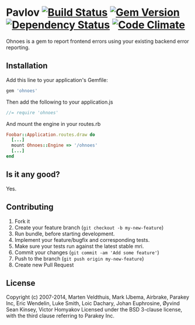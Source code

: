 # Pavlov [![Build Status](https://api.travis-ci.org/marten/ohnoes.png?branch=master)](http://travis-ci.org/marten/ohnoes) [![Gem Version](https://badge.fury.io/rb/ohnoes.png)](http://badge.fury.io/rb/ohnoes) [![Dependency Status](https://gemnasium.com/marten/ohnoes.png)](https://gemnasium.com/marten/ohnoes) [![Code Climate](https://codeclimate.com/github/marten/ohnoes.png)](https://codeclimate.com/github/marten/ohnoes)

Ohnoes is a gem to report frontend errors using your existing backend error reporting.

## Installation

Add this line to your application's Gemfile:

```ruby
gem 'ohnoes'
```

Then add the following to your application.js

```javascript
//= require 'ohnoes'
```

And mount the engine in your routes.rb

```ruby
Foobar::Application.routes.draw do
  [...]
  mount Ohnoes::Engine => '/ohnoes'
  [...]
end
```

## Is it any good?

Yes.

## Contributing

1. Fork it
2. Create your feature branch (`git checkout -b my-new-feature`)
3. Run bundle, before starting development.
4. Implement your feature/bugfix and corresponding tests.
5. Make sure your tests run against the latest stable mri.
6. Commit your changes (`git commit -am 'Add some feature'`)
7. Push to the branch (`git push origin my-new-feature`)
8. Create new Pull Request

## License

Copyright (c) 2007-2014, Marten Veldthuis, Mark IJbema, Airbrake, Parakey Inc, Eric Wendelin, Luke Smith, Loic Dachary, Johan Euphrosine, Øyvind Sean Kinsey, Victor Homyakov
Licensed under the BSD 3-clause license, with the third clause referring to Parakey Inc.
